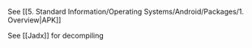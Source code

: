 See [[5. Standard Information/Operating Systems/Android/Packages/1. Overview|APK]]

See [[Jadx]] for decompiling